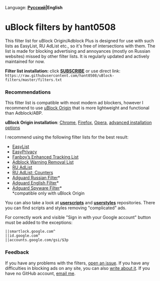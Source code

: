 Language: **[Русский](/README.rus.md)|English**

# uBlock filters by hant0508

This filter list for uBlock Origin/Adblock Plus is designed for use with such lists as EasyList, RU AdList etc., so it's
free of intersections with them. The list is made for blocking advertising and annoyances (mostly on Russian websites) missed 
by other filter lists. It is regularly updated and actively maintained for now.

**Filter list installation:**
click **[SUBSCRIBE](https://subscribe.adblockplus.org/?location=https://raw.githubusercontent.com/hant0508/uBlock-filters/master/filters.txt&title=Filters%20by%20hant0508)** or use direct link:<br>
`https://raw.githubusercontent.com/hant0508/uBlock-filters/master/filters.txt`

### Recommendations
This filter list is compatible with most modern ad blockers, however I recommend to use
[uBlock Origin](https://github.com/gorhill/uBlock) that is more lightweight and functional than
Adblock/ABP.

**uBlock Origin installation**: [Chrome](https://chrome.google.com/webstore/detail/ublock-origin/cjpalhdlnbpafiamejdnhcphjbkeiagm), [Firefox](https://addons.mozilla.org/en-US/firefox/addon/ublock-origin/), [Opera](https://addons.opera.com/en-gb/extensions/details/ublock/), [advanced installation options](https://github.com/gorhill/uBlock#installation)

I recommend using the following filter lists for the best result:
* [EasyList](https://subscribe.adblockplus.org/?location=easylist.github.io/easylist/easylist.txt&title=EasyList)
* [EasyPrivacy](https://subscribe.adblockplus.org/?location=easylist.github.io/easylist/easyprivacy.txt&title=EasyPrivacy)
* [Fanboy’s Enhanced Tracking List](https://subscribe.adblockplus.org/?location=https://secure.fanboy.co.nz/enhancedstats.txt&title=Fanboy’s%20Enhanced%20Tracking%20List)
* [Adblock Warning Removal List](https://subscribe.adblockplus.org/?location=https://easylist-downloads.adblockplus.org/antiadblockfilters.txt&title=Adblock%20Warning%20Removal%20List)
* [RU AdList](https://subscribe.adblockplus.org/?location=https://easylist-downloads.adblockplus.org/advblock.txt&title=RU%20AdList)
* [RU AdList: Counters](https://subscribe.adblockplus.org/?location=https://easylist-downloads.adblockplus.org/cntblock.txt&title=RU%20AdList:%20Counters)
* [Adguard Russian Filter](https://subscribe.adblockplus.org/?location=https://filters.adtidy.org/extension/ublock/filters/1.txt&title=Adguard%20Russian%20Filter)*
* [Adguard English Filter](https://subscribe.adblockplus.org/?location=https://filters.adtidy.org/extension/ublock/filters/2.txt&title=Adguard%20English%20Filter)*
* [Adguard Spyware Filter](https://subscribe.adblockplus.org/?location=https://filters.adtidy.org/extension/ublock/filters/3.txt&title=Adguard%20Spyware%20Filter)* <br>
*compatible only with uBlock Origin

You can also take a look at **[userscripts](https://github.com/hant0508/usescripts)** and **[userstyles](https://github.com/hant0508/userstyles)** repositories. There you can find scripts and styles removing "complicated" ads.

For correctly work and visible "Sign in with your Google account" button must be added to the exceptions:
```
||smartlock.google.com^
||id.google.com^
||accounts.google.com/gsi/$3p
```

### Feedback
If you have any problems with the filters, [open an issue](https://github.com/hant0508/uBlock-fillters/issues/new). If you have any
difficulties in blocking ads on any site, you can also
[write about it](https://github.com/hant0508/uBlock-fillters/issues/new). If you have no GitHub account, [email me](mailto:hant0508@gmail.com?subject=GitHub%20issue%20|%20Filters).
